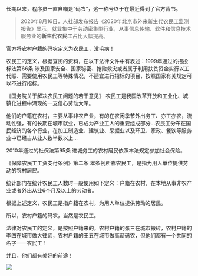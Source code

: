 长期以来，程序员一直自嘲是“码农”，这一称号终于在最近得到了官方背书。

>2020年8月16日，人社部发布报告《2020年北京市外来新生代农民工监测报告》显示，就业集中于劳动密集型行业，从事信息传输、软件和信息技术服务业的**新生代农民工**占比大幅提高。

官方将农村户籍的码农定义为农民工，没毛病！

农民工的定义，根据查阅的资料，在以下法律文件中有表述：1999年通过的招投标法第66条 涉及国家安全、国家秘密、抢险救灾或者属于利用扶贫资金实行以工代赈、需要使用农民工等特殊情况，不适宜进行招标的项目，按照国家有关规定可以不进行招标。

《国务院关于解决农民工问题的若干意见》 农民工是我国改革开放和工业化、城镇化进程中涌现的一支信心劳动大军。

他们的户籍在农村，主要从事非农产业，有的在农闲季节外出务工、亦工亦农，流动性强，有的长期在城市就业，已成为产业工人的重要组成部分...农民工分布在国民经济的各个行业，在加工制造业、建筑业、采掘业以及环卫、家政、餐饮等服务业中已经占从业人数半数以上...

2010年通过的社保法第95条 进城务工的农村居民依照本法规定参加社会保险。

《保障农民工工资支付条例》第二条 本条例所称农民工，是指为用人单位提供劳动的农村居民。

统计部门在统计农民工人数时一般使用如下定义：户籍在农村，在本地从事非农产业或者外出从业6个月及以上的劳动者。

根据上述定义，农民工是指户籍在农村，为用人单位提供劳动的居民。

所以，农村户籍的码农，当然是农民工。

法律对农民工的定义，是按照户籍来的，农村户籍的张三在城市搬砖，农村户籍的李四在城市做大律师，农村户籍的王五在城市做高薪码农，但他们都有一个共同的名字——农民工！

并且，他们都有美好的前途！

![](https://upload-images.jianshu.io/upload_images/6943526-466a0f7c5c713025.gif?imageMogr2/auto-orient/strip)







